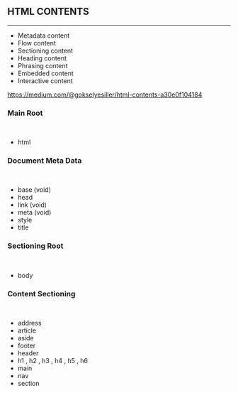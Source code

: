 ## HTML CONTENTS
<hr>

* Metadata content
* Flow content
* Sectioning content
* Heading content
* Phrasing content
* Embedded content
* Interactive content

https://medium.com/@gokselyesiller/html-contents-a30e0f104184

<h3>Main Root</h3>
<br>

* html

<h3>Document Meta Data</h3>
<br>

* base (void)
* head
* link (void)
* meta (void)
* style
* title

<h3>Sectioning Root</h3>
<br>

* body

<h3>Content Sectioning</h3>
<br>

* address
* article
* aside
* footer
* header
* h1 , h2 , h3 , h4 , h5 , h6
* main
* nav
* section

